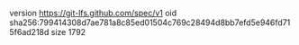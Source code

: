 version https://git-lfs.github.com/spec/v1
oid sha256:799414308d7ae781a8c85ed01504c769c28494d8bb7efd5e946fd715f6ad218d
size 1792
